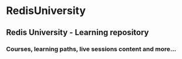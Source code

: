 # RedisUniversity
## Redis University - Learning repository
### Courses, learning paths, live sessions content and more...
